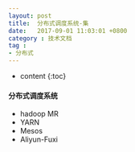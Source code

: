 ```yaml
---
layout: post
title:  分布式调度系统-集
date:   2017-09-01 11:03:01 +0800
category : 技术文档
tag : 
- 分布式
---
```

 
 * content
{:toc}


#### 分布式调度系统

- hadoop MR
- YARN
- Mesos
- Aliyun-Fuxi